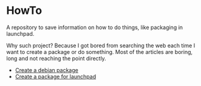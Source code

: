 # HowTo
A repository to save information on how to do things, like packaging in launchpad.

Why such project? Because I got bored from searching the web each time I want to create a package or do something. 
Most of the articles are boring, long and not reaching the point directly.

* [Create a debian package](./deb-pack.md)
* [Create a package for launchpad](./ppa-pack.md)
